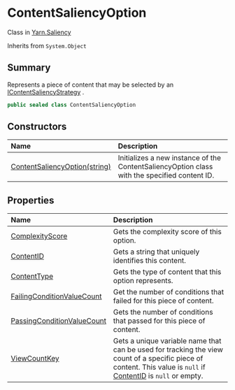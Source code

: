 # ContentSaliencyOption

Class in [Yarn.Saliency](/docs/api/csharp/yarn.saliency.md)

Inherits from `System.Object`

## Summary


Represents a piece of content that may be selected by an  <a href="yarn.saliency.icontentsaliencystrategy.md">IContentSaliencyStrategy</a> .


```csharp
public sealed class ContentSaliencyOption
```

## Constructors

|Name|Description|
|:---|:---|
|[ContentSaliencyOption(string)](/docs/api/csharp/yarn.saliency.contentsaliencyoption..ctor.md)|Initializes a new instance of the ContentSaliencyOption class with the specified content ID.|

## Properties

|Name|Description|
|:---|:---|
|[ComplexityScore](/docs/api/csharp/yarn.saliency.contentsaliencyoption.complexityscore.md)|Gets the complexity score of this option.|
|[ContentID](/docs/api/csharp/yarn.saliency.contentsaliencyoption.contentid.md)|Gets a string that uniquely identifies this content.|
|[ContentType](/docs/api/csharp/yarn.saliency.contentsaliencyoption.contenttype.md)|Gets the type of content that this option represents.|
|[FailingConditionValueCount](/docs/api/csharp/yarn.saliency.contentsaliencyoption.failingconditionvaluecount.md)|Get the number of conditions that failed for this piece of content.|
|[PassingConditionValueCount](/docs/api/csharp/yarn.saliency.contentsaliencyoption.passingconditionvaluecount.md)|Gets the number of conditions that passed for this piece of content.|
|[ViewCountKey](/docs/api/csharp/yarn.saliency.contentsaliencyoption.viewcountkey.md)|Gets a unique variable name that can be used for tracking the view count of a specific piece of content. This value is  <code>null</code>  if  <a href="yarn.saliency.contentsaliencyoption.contentid.md">ContentID</a>  is  <code>null</code>  or empty.|

